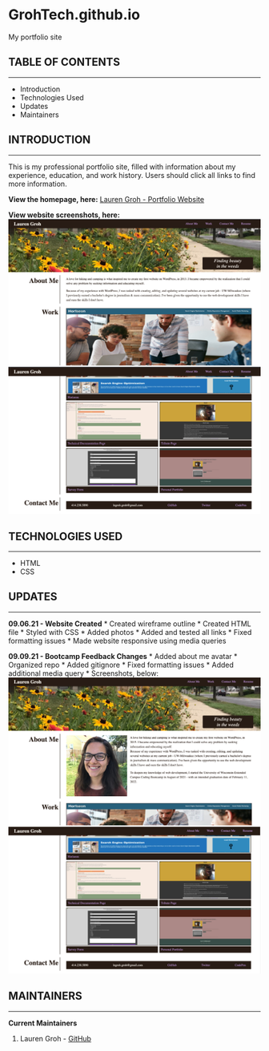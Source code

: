 # GrohTech.github.io
My portfolio site

## TABLE OF CONTENTS
--------------------

* Introduction
* Technologies Used
* Updates
* Maintainers


## INTRODUCTION
---------------

This is my professional portfolio site, filled with information about my experience, education, and work history. Users should click all links to find more information.

**View the homepage, here:** [Lauren Groh - Portfolio Website](https://grohtech.github.io/ "Lauren Groh - Portfolio Website")

**View website screenshots, here:**
![Lauren Groh - Portfolio Website - 1](./assets/images/lg-portfolio-screenshot-1.png "Lauren Groh - Portfolio Website - 1")
![Lauren Groh - Portfolio Website - 2](./assets/images/lg-portfolio-screenshot-2.png "Lauren Groh - Portfolio Website - 2")


## TECHNOLOGIES USED
--------------------

* HTML
* CSS


## UPDATES
----------

**09.06.21 - Website Created**
    * Created wireframe outline
    * Created HTML file
    * Styled with CSS
    * Added photos
    * Added and tested all links
    * Fixed formatting issues
    * Made website responsive using media queries

**09.09.21 - Bootcamp Feedback Changes**
    * Added about me avatar
    * Organized repo
    * Added gitignore
    * Fixed formatting issues
    * Added additional media query
    * Screenshots, below:
![Lauren Groh - Portfolio Website - UPDATE - 1](./assets/images/lg-portfolio-screenshot-update-1.png "Lauren Groh - Portfolio Website - UPDATE - 1")
![Lauren Groh - Portfolio Website - UPDATE - 2](./assets/images/lg-portfolio-screenshot-update-2.png "Lauren Groh - Portfolio Website - UPDATE - 2")  

## MAINTAINERS
--------------
**Current Maintainers**
1. Lauren Groh - [GitHub](https://github.com/GrohTech "GitHub Profile")

